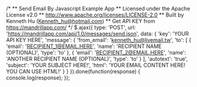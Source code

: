 

/*
	** Send Email By Javascript Example App
	** Licensed under the Apache License v2.0
	** http://www.apache.org/licenses/LICENSE-2.0
	** Built by Kenneth Hu (Kenneth_hu@hotmail.com)
	** Get API KEY from https://mandrillapp.com/
	*/
$.ajax({
						  type: 'POST',
						  url: 'https://mandrillapp.com/api/1.0/messages/send.json',
						  data: {
							'key': 'YOUR API KEY HERE',
							'message': {
							  'from_email': 'kenneth_hu@livemail.tw',
							  'to': [
								  {
									'email': 'RECIPIENT_1@EMAIL.HERE',
									'name': 'RECIPIENT NAME (OPTIONAL)',
									'type': 'to'
								  },
								  {
									'email': 'RECIPIENT_2@EMAIL.HERE',
									'name': 'ANOTHER RECIPIENT NAME (OPTIONAL)',
									'type': 'to'
								  }
								],
							  'autotext': 'true',
							  'subject': 'YOUR SUBJECT HERE!',
							  'html': 'YOUR EMAIL CONTENT HERE! YOU CAN USE HTML!'
							}
						  }
					}).done(function(response) {
					   console.log(response); 
					});